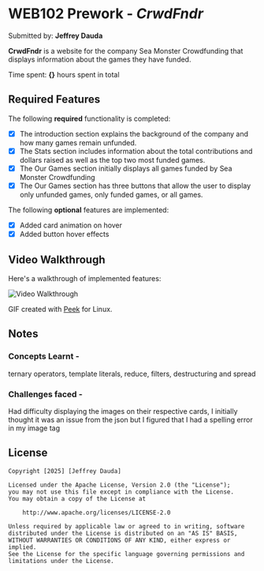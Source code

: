 # WEB102 Prework - *CrwdFndr*

Submitted by: **Jeffrey Dauda**

**CrwdFndr** is a website for the company Sea Monster Crowdfunding that displays information about the games they have funded.

Time spent: **{}** hours spent in total

## Required Features

The following **required** functionality is completed:

* [x] The introduction section explains the background of the company and how many games remain unfunded.
* [x] The Stats section includes information about the total contributions and dollars raised as well as the top two most funded games.
* [x] The Our Games section initially displays all games funded by Sea Monster Crowdfunding
* [x] The Our Games section has three buttons that allow the user to display only unfunded games, only funded games, or all games.

The following **optional** features are implemented:

* [x] Added card animation on hover
* [x] Added button hover effects

## Video Walkthrough

Here's a walkthrough of implemented features:

<img src='http://i.imgur.com/link/to/your/gif/file.gif' title='Video Walkthrough' width='' alt='Video Walkthrough' />

GIF created with [Peek](https://github.com/phw/peek) for Linux. 

## Notes

### Concepts Learnt - 
ternary operators, template literals, reduce, filters, destructuring and spread


### Challenges faced - 
Had difficulty displaying the images on their respective cards, I initially thought it was an issue from the json but I figured that I had a spelling error in my image tag
## License

    Copyright [2025] [Jeffrey Dauda]

    Licensed under the Apache License, Version 2.0 (the "License");
    you may not use this file except in compliance with the License.
    You may obtain a copy of the License at

        http://www.apache.org/licenses/LICENSE-2.0

    Unless required by applicable law or agreed to in writing, software
    distributed under the License is distributed on an "AS IS" BASIS,
    WITHOUT WARRANTIES OR CONDITIONS OF ANY KIND, either express or implied.
    See the License for the specific language governing permissions and
    limitations under the License.
